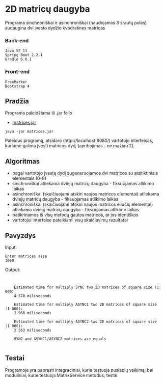 # 2D matricų daugyba

Programa sinchnoniškai ir asinchroniškai (naudojamas 8 srautų pulas) sudaugina dvi įvesto dydžio kvadratines matricas 

### Back-end 
```
Java SE 11 
Spring Boot 2.2.1
Gradle 6.0.1

```
### Front-end 
```
FreeMarker
Bootstrap 4

```
## Pradžia
Programa paleidžiama iš .jar failo
* [matrices.jar](https://github.com/SergejJerma/2d-matrices-multiplication-Sync-Async/blob/master/multiply-2D-matrices/matrices.jar) 
```
java -jar matrices.jar
```
Paleidus programą, atsidaro (http://localhost:8080/) vartotojo interfeisas, kuriame galima įvesti matricos dydį (apribojimas - ne mažiau 2). 

## Algoritmas
* pagal vartotojo įvestą dydį sugeneruojamos dvi matricos su atsitiktiniais elementais (0-9)
* sinchroniškai atliekama dviejų matricų daugyba - fiksuojamas atlikimo laikas
* asinchroniškai (skaičiuojami atskiri naujos matricos elementai) atliekama dviejų matricų daugyba - fiksuojamas atlikimo laikas
* asinchroniškai (skaičiuojami atskiri naujos matricos eilučių elementai) atliekama dviejų matricų daugyba - fiksuojamas atlikimo laikas
* patikrinamos iš visų metodų gautos matricos, ar jos identiškos
* vartotojui interfeise pateikiami visų skaičiavimų rezultatai

## Pavyzdys
Input:
```
Enter matrices size
1000
```
Output:
```


    Estimated time for multiply SYNC two 2D matrices of square size (1 000):
    4 578 miliseconds

    Estimated time for multiply ASYNC1 two 2D matrices of square size (1 000):
    2 968 miliseconds

    Estimated time for multiply ASYNC2 two 2D matrices of square size (1 000):
    2 563 miliseconds

    SYNC and ASYNC1/ASYNC2 matrices are equals


```
## Testai

Programoje yra paprasti integraciniai, kurie testuoja puslapių veikimą, bei moduliniai, kurie testuoja MatrixService metodus, testai


